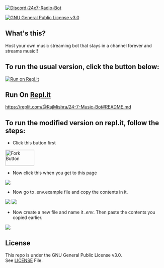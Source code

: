 [![Discord-24x7-Radio-Bot](https://github-readme-stats.vercel.app/api/pin/?username=cauzec&repo=24x7-Discord-Music-Bot&theme=dark)](https://github.com/cauzec/24x7-Discord-Music-Bot)<br/>

[![GNU General Public License v3.0](https://img.shields.io/badge/License-GPLv3-blue.svg?maxAge=3600, "License")](https://github.com/cauzec/Discord-24x7-Radio-Bot/blob/main/LICENSE)<br>

## What's this?
Host your own music streaming bot that stays in a channel forever and streams music!!

## To run the usual version, click the button below:

[![Run on Repl.it](https://replit.com/@RajMishra/24-7-Music-Bot?v=1)](https://repl.it/github/navaneethkm004/Discord-24x7-Radio-Bot)

## Run On [Repl.it](https://repl.it)

https://replit.com/@RajMishra/24-7-Music-Bot#README.md

## To run the modified version on repl.it, follow the steps:

- Click this button first

<a rel="noreferrer noopener" href="https://repl.it/@nkmrepl/Radio-Bot-Modified"><img src="https://github.com/navaneethkm004/my-images/blob/main/fork-button.png?raw=true" title="Fork Button" width="92" height="50" /></a>

- Now click this when you get to this page

<img src="https://raw.githubusercontent.com/navaneethkm004/my-images/main/click-fork.png">

- Now go to .env.example file and copy the contents in it.

<img src="https://github.com/navaneethkm004/my-images/blob/main/go-to-env.png?raw=true">
<img src="https://github.com/navaneethkm004/my-images/blob/main/copy-content.png?raw=true">

- Now create a new file and name it *.env*. Then paste the contents you copied earlier.

<img src="https://github.com/navaneethkm004/my-images/blob/main/paste.png?raw=true">

## License

This repo is under the GNU General Public License v3.0.<br>
See [LICENSE](https://github.com/cauzec/Discord-24x7-Radio-Bot/blob/main/LICENSE) File.
